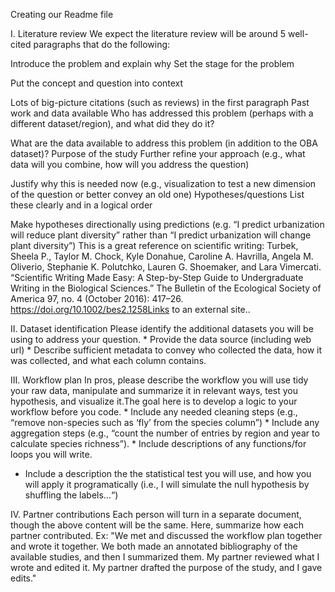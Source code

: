 Creating our Readme file

I. Literature review
We expect the literature review will be around 5 well-cited paragraphs that do the following:

Introduce the problem and explain why
Set the stage for the problem

Put the concept and question into context

Lots of big-picture citations (such as reviews) in the first paragraph
Past work and data available
Who has addressed this problem (perhaps with a different dataset/region), and what did they do it?

What are the data available to address this problem (in addition to the OBA dataset)?
Purpose of the study
Further refine your approach (e.g., what data will you combine, how will you address the question)

Justify why this is needed now (e.g., visualization to test a new dimension of the question or better convey an old one)
Hypotheses/questions
List these clearly and in a logical order

Make hypotheses directionally using predictions (e.g. “I predict urbanization will reduce plant diversity” rather than “I predict urbanization will change plant diversity”)
This is a great reference on scientific writing: Turbek, Sheela P., Taylor M. Chock, Kyle Donahue, Caroline A. Havrilla, Angela M. Oliverio, Stephanie K. Polutchko, Lauren G. Shoemaker, and Lara Vimercati. “Scientific Writing Made Easy: A Step-by-Step Guide to Undergraduate Writing in the Biological Sciences.” The Bulletin of the Ecological Society of America 97, no. 4 (October 2016): 417–26. https://doi.org/10.1002/bes2.1258Links to an external site..

II. Dataset identification
Please identify the additional datasets you will be using to address your question. * Provide the data source (including web url) * Describe sufficient metadata to convey who collected the data, how it was collected, and what each column contains.

III. Workflow plan
In pros, please describe the workflow you will use tidy your raw data, manipulate and summarize it in relevant ways, test you hypothesis, and visualize it.The goal here is to develop a logic to your workflow before you code. * Include any needed cleaning steps (e.g., “remove non-species such as ‘fly’ from the species column”) * Include any aggregation steps (e.g., “count the number of entries by region and year to calculate species richness”). * Include descriptions of any functions/for loops you will write.
* Include a description the the statistical test you will use, and how you will apply it programatically (i.e., I will simulate the null hypothesis by shuffling the labels…“)

IV. Partner contributions
Each person will turn in a separate document, though the above content will be the same. Here, summarize how each partner contributed. Ex: "We met and discussed the workflow plan together and wrote it together. We both made an annotated bibliography of the available studies, and then I summarized them. My partner reviewed what I wrote and edited it. My partner drafted the purpose of the study, and I gave edits."